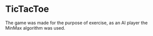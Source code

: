 # TicTacToe
The game was made for the purpose of exercise, as an AI player the MinMax algorithm was used.
